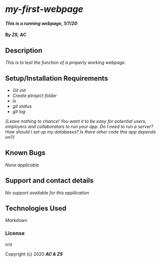 # _my-first-webpage_

#### _This is a running webpage, 1/7/20_

#### By _**ZS, AC**_

## Description

_This is to test the function of a properly working webpage._

## Setup/Installation Requirements

* _Git init_
* _Create ptroject folder_
* _ls_
* _git status_
* _git log_

_{Leave nothing to chance! You want it to be easy for potential users, employers and collaborators to run your app. Do I need to run a server? How should I set up my databases? Is there other code this app depends on?}_

## Known Bugs

_None applicable_

## Support and contact details

_No support available for this appllication_

## Technologies Used

_Markdown_

### License

*n/a*

Copyright (c) 2020 **_AC & ZS_**